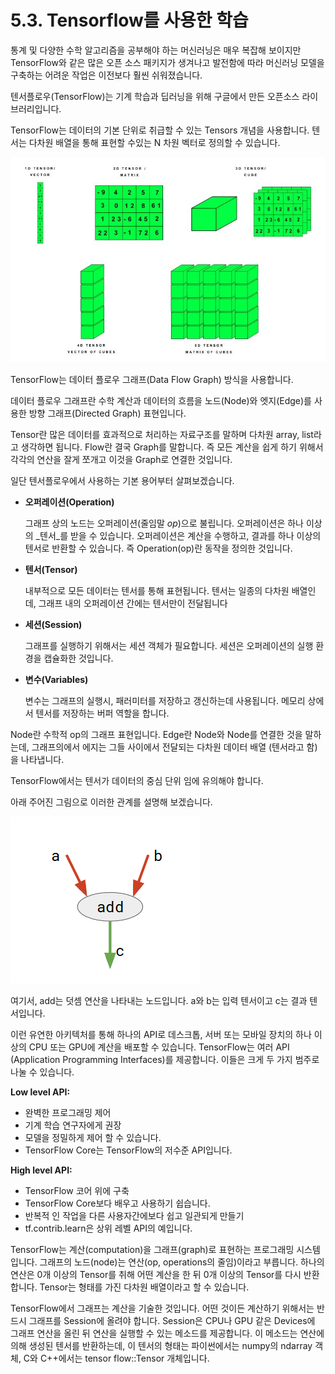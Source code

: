 # 5.3.    Tensorflow를 사용한 학습

통계 및 다양한 수학 알고리즘을 공부해야 하는 머신러닝은 매우 복잡해 보이지만 TensorFlow와 같은 많은 오픈 소스 패키지가 생겨나고 발전함에 따라 머신러닝 모델을 구축하는 어려운 작업은 이전보다 훨씬 쉬워졌습니다.

텐서플로우\(TensorFlow\)는 기계 학습과 딥러닝을 위해 구글에서 만든 오픈소스 라이브러리입니다.

TensorFlow는 데이터의 기본 단위로 취급할 수 있는 Tensors 개념을 사용합니다. 텐서는 다차원 배열을 통해 표현할 수있는 N 차원 벡터로 정의할 수 있습니다.

![](../../.gitbook/assets/54001.jpg)

TensorFlow는 데이터 플로우 그래프\(Data Flow Graph\) 방식을 사용합니다.

데이터 플로우 그래프란 수학 계산과 데이터의 흐름을 노드\(Node\)와 엣지\(Edge\)를 사용한 방향 그래프\(Directed Graph\) 표현입니다.

Tensor란 많은 데이터를 효과적으로 처리하는 자료구조를 말하며 다차원 array, list라고 생각하면 됩니다. Flow란 결국 Graph를 말합니다. 즉 모든 계산을 쉽게 하기 위해서 각각의 연산을 잘게 쪼개고 이것을 Graph로 연결한 것입니다.

일단 텐서플로우에서 사용하는 기본 용어부터 살펴보겠습니다.

* **오퍼레이션\(Operation\)**

  그래프 상의 노드는 오퍼레이션\(줄임말 _op_\)으로 불립니다. 오퍼레이션은 하나 이상의 _텐서_를 받을 수 있습니다. 오퍼레이션은 계산을 수행하고, 결과를 하나 이상의 텐서로 반환할 수 있습니다. 즉 Operation\(op\)란 동작을 정의한 것입니다.

* **텐서\(Tensor\)**

  내부적으로 모든 데이터는 텐서를 통해 표현됩니다. 텐서는 일종의 다차원 배열인데, 그래프 내의 오퍼레이션 간에는 텐서만이 전달됩니다

* **세션\(Session\)**

  그래프를 실행하기 위해서는 세션 객체가 필요합니다. 세션은 오퍼레이션의 실행 환경을 캡슐화한 것입니다.

* **변수\(Variables\)**

  변수는 그래프의 실행시, 패러미터를 저장하고 갱신하는데 사용됩니다. 메모리 상에서 텐서를 저장하는 버퍼 역할을 합니다.

Node란 수학적 op의 그래프 표현입니다. Edge란 Node와 Node를 연결한 것을 말하는데, 그래프의에서 에지는 그들 사이에서 전달되는 다차원 데이터 배열 \(텐서라고 함\)을 나타냅니다.

TensorFlow에서는 텐서가 데이터의 중심 단위 임에 유의해야 합니다.

아래 주어진 그림으로 이러한 관계를 설명해 보겠습니다.

![](../../.gitbook/assets/54002.png)

여기서, add는 덧셈 연산을 나타내는 노드입니다.  a와 b는 입력 텐서이고 c는 결과 텐서입니다.

이런 유연한 아키텍처를 통해 하나의 API로 데스크톱, 서버 또는 모바일 장치의 하나 이상의 CPU 또는 GPU에 계산을 배포할 수 있습니다. TensorFlow는 여러 API \(Application Programming Interfaces\)를 제공합니다. 이들은 크게 두 가지 범주로 나눌 수 있습니다.

**Low level API:**

* 완벽한 프로그래밍 제어
* 기계 학습 연구자에게 권장
* 모델을 정밀하게 제어 할 수 있습니다.
* TensorFlow Core는 TensorFlow의 저수준 API입니다.

**High level API:**

* TensorFlow 코어 위에 구축
* TensorFlow Core보다 배우고 사용하기 쉽습니다.
* 반복적 인 작업을 다른 사용자간에보다 쉽고 일관되게 만들기
* tf.contrib.learn은 상위 레벨 API의 예입니다.

TensorFlow는 계산\(computation\)을 그래프\(graph\)로 표현하는 프로그래밍 시스템입니다. 그래프의 노드\(node\)는 연산\(op, operations의 줄임\)이라고 부릅니다. 하나의 연산은 0개 이상의 Tensor를 취해 어떤 계산을 한 뒤 0개 이상의 Tensor를 다시 반환합니다. Tensor는 형태를 가진 다차원 배열이라고 할 수 있습니다.

TensorFlow에서 그래프는 계산을 기술한 것입니다. 어떤 것이든 계산하기 위해서는 반드시 그래프를 Session에 올려야 합니다. Session은 CPU나 GPU 같은 Devices에 그래프 연산을 올린 뒤 연산을 실행할 수 있는 메소드를 제공합니다. 이 메소드는 연산에 의해 생성된 텐서를 반환하는데, 이 텐서의 형태는 파이썬에서는 numpy의 ndarray 객체, C와 C++에서는 tensor flow::Tensor 개체입니다.


